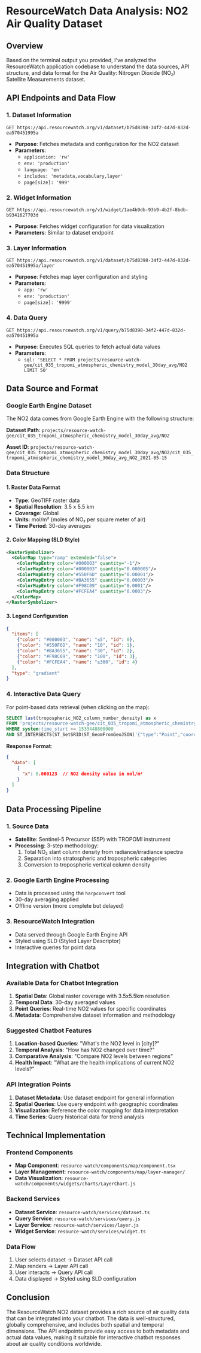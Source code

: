 # ResourceWatch Data Analysis: NO2 Air Quality Dataset

## Overview

Based on the terminal output you provided, I've analyzed the ResourceWatch application codebase to understand the data sources, API structure, and data format for the Air Quality: Nitrogen Dioxide (NO₂) Satellite Measurements dataset.

## API Endpoints and Data Flow

### 1. Dataset Information
```
GET https://api.resourcewatch.org/v1/dataset/b75d8398-34f2-447d-832d-ea570451995a
```
- **Purpose**: Fetches metadata and configuration for the NO2 dataset
- **Parameters**: 
  - `application: 'rw'`
  - `env: 'production'`
  - `language: 'en'`
  - `includes: 'metadata,vocabulary,layer'`
  - `page[size]: '999'`

### 2. Widget Information
```
GET https://api.resourcewatch.org/v1/widget/1ae4b9db-93b9-4b2f-8bdb-b9341627703d
```
- **Purpose**: Fetches widget configuration for data visualization
- **Parameters**: Similar to dataset endpoint

### 3. Layer Information
```
GET https://api.resourcewatch.org/v1/dataset/b75d8398-34f2-447d-832d-ea570451995a/layer
```
- **Purpose**: Fetches map layer configuration and styling
- **Parameters**:
  - `app: 'rw'`
  - `env: 'production'`
  - `page[size]: '9999'`

### 4. Data Query
```
GET https://api.resourcewatch.org/v1/query/b75d8398-34f2-447d-832d-ea570451995a
```
- **Purpose**: Executes SQL queries to fetch actual data values
- **Parameters**:
  - `sql: 'SELECT * FROM projects/resource-watch-gee/cit_035_tropomi_atmospheric_chemistry_model_30day_avg/NO2 LIMIT 50'`

## Data Source and Format

### Google Earth Engine Dataset
The NO2 data comes from Google Earth Engine with the following structure:

**Dataset Path**: `projects/resource-watch-gee/cit_035_tropomi_atmospheric_chemistry_model_30day_avg/NO2`

**Asset ID**: `projects/resource-watch-gee/cit_035_tropomi_atmospheric_chemistry_model_30day_avg/NO2/cit_035_tropomi_atmospheric_chemistry_model_30day_avg_NO2_2021-05-15`

### Data Structure

#### 1. Raster Data Format
- **Type**: GeoTIFF raster data
- **Spatial Resolution**: 3.5 x 5.5 km
- **Coverage**: Global
- **Units**: mol/m² (moles of NO₂ per square meter of air)
- **Time Period**: 30-day averages

#### 2. Color Mapping (SLD Style)
```xml
<RasterSymbolizer>
  <ColorMap type="ramp" extended="false">
    <ColorMapEntry color="#000003" quantity="-1"/>
    <ColorMapEntry color="#000003" quantity="0.000005"/>
    <ColorMapEntry color="#550F6D" quantity="0.00001"/>
    <ColorMapEntry color="#BA3655" quantity="0.00003"/>
    <ColorMapEntry color="#F98C09" quantity="0.0001"/>
    <ColorMapEntry color="#FCFEA4" quantity="0.0003"/>
  </ColorMap>
</RasterSymbolizer>
```

#### 3. Legend Configuration
```json
{
  "items": [
    {"color": "#000003", "name": "≤5", "id": 0},
    {"color": "#550F6D", "name": "10", "id": 1},
    {"color": "#BA3655", "name": "30", "id": 2},
    {"color": "#F98C09", "name": "100", "id": 3},
    {"color": "#FCFEA4", "name": "≥300", "id": 4}
  ],
  "type": "gradient"
}
```

### 4. Interactive Data Query
For point-based data retrieval (when clicking on the map):

```sql
SELECT last(tropospheric_NO2_column_number_density) as x 
FROM 'projects/resource-watch-gee/cit_035_tropomi_atmospheric_chemistry_model_30day_avg/NO2/cit_035_tropomi_atmospheric_chemistry_model_30day_avg_NO2_2021-05-15' 
WHERE system:time_start >= 1533448800000 
AND ST_INTERSECTS(ST_SetSRID(ST_GeomFromGeoJSON('{"type":"Point","coordinates":[{{lng}},{{lat}}]}'),4326),the_geom)
```

**Response Format**:
```json
{
  "data": [
    {
      "x": 0.000123  // NO2 density value in mol/m²
    }
  ]
}
```

## Data Processing Pipeline

### 1. Source Data
- **Satellite**: Sentinel-5 Precursor (S5P) with TROPOMI instrument
- **Processing**: 3-step methodology:
  1. Total NO₂ slant column density from radiance/irradiance spectra
  2. Separation into stratospheric and tropospheric categories
  3. Conversion to tropospheric vertical column density

### 2. Google Earth Engine Processing
- Data is processed using the `harpconvert` tool
- 30-day averaging applied
- Offline version (more complete but delayed)

### 3. ResourceWatch Integration
- Data served through Google Earth Engine API
- Styled using SLD (Styled Layer Descriptor)
- Interactive queries for point data

## Integration with Chatbot

### Available Data for Chatbot Integration

1. **Spatial Data**: Global raster coverage with 3.5x5.5km resolution
2. **Temporal Data**: 30-day averaged values
3. **Point Queries**: Real-time NO2 values for specific coordinates
4. **Metadata**: Comprehensive dataset information and methodology

### Suggested Chatbot Features

1. **Location-based Queries**: "What's the NO2 level in [city]?"
2. **Temporal Analysis**: "How has NO2 changed over time?"
3. **Comparative Analysis**: "Compare NO2 levels between regions"
4. **Health Impact**: "What are the health implications of current NO2 levels?"

### API Integration Points

1. **Dataset Metadata**: Use dataset endpoint for general information
2. **Spatial Queries**: Use query endpoint with geographic coordinates
3. **Visualization**: Reference the color mapping for data interpretation
4. **Time Series**: Query historical data for trend analysis

## Technical Implementation

### Frontend Components
- **Map Component**: `resource-watch/components/map/component.tsx`
- **Layer Management**: `resource-watch/components/map/layer-manager/`
- **Data Visualization**: `resource-watch/components/widgets/charts/LayerChart.js`

### Backend Services
- **Dataset Service**: `resource-watch/services/dataset.ts`
- **Query Service**: `resource-watch/services/query.js`
- **Layer Service**: `resource-watch/services/layer.js`
- **Widget Service**: `resource-watch/services/widget.ts`

### Data Flow
1. User selects dataset → Dataset API call
2. Map renders → Layer API call
3. User interacts → Query API call
4. Data displayed → Styled using SLD configuration

## Conclusion

The ResourceWatch NO2 dataset provides a rich source of air quality data that can be integrated into your chatbot. The data is well-structured, globally comprehensive, and includes both spatial and temporal dimensions. The API endpoints provide easy access to both metadata and actual data values, making it suitable for interactive chatbot responses about air quality conditions worldwide.


